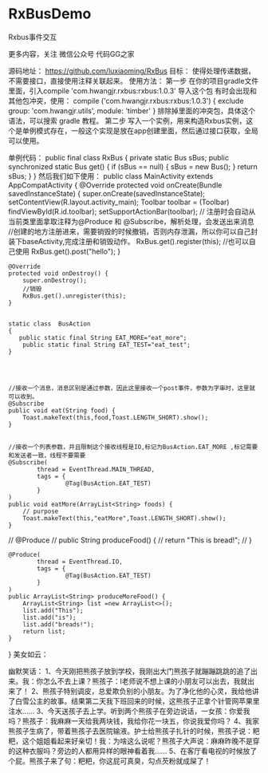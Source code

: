 # RxBusDemo
Rxbus事件交互

更多内容，关注 微信公众号  代码GG之家


源码地址：
https://github.com/luxiaoming/RxBus
目标：
使得处理传递数据，不需要接口，直接使用注释关联起来。
使用方法：
第一步
在你的项目gradle文件里面，引入compile 'com.hwangjr.rxbus:rxbus:1.0.3' 导入这个包
有时会出现和其他包冲突，使用：
compile ('com.hwangjr.rxbus:rxbus:1.0.3') {
    exclude group: 'com.hwangjr.utils', module: 'timber'
}
排除掉里面的冲突包，具体这个语法，可以搜索 gradle 教程。
第二步
写入一个实例，用来构造Rxbus实例，这个是单例模式存在，一般这个实现是放在app创建里面，然后通过接口获取，全局可以使用。

单例代码：
public final class RxBus {
    private static Bus sBus;
    public synchronized static Bus get() {
        if (sBus == null) {
            sBus = new Bus();
        }
        return sBus;
    }
}
然后我们如下使用：
public class MainActivity extends AppCompatActivity {
@Override
    protected void onCreate(Bundle savedInstanceState) {
        super.onCreate(savedInstanceState);
        setContentView(R.layout.activity_main);
        Toolbar toolbar = (Toolbar) findViewById(R.id.toolbar);
        setSupportActionBar(toolbar);
        //  注册时会自动从当前类里面拿取注释为@Produce 和 @Subscribe，解析处理，会发送出来消息
        //创建的地方注册进来，需要销毁的时候撤销，否则内存泄漏，所以你可以自己封装下baseActivity,完成注册和销毁动作。
        RxBus.get().register(this);
        //也可以自己使用
        RxBus.get().post("hello");
    }


    @Override
    protected void onDestroy() {
        super.onDestroy();
        //销毁
        RxBus.get().unregister(this);
    }


    static class  BusAction
    {
       public static final String EAT_MORE="eat_more";
        public static final String EAT_TEST="eat_test";
    }




    //接收一个消息，消息区别是通过参数，因此这里接收一个post事件，参数为字串时，这里就可以收到。
    @Subscribe
    public void eat(String food) {
        Toast.makeText(this,food,Toast.LENGTH_SHORT).show();
    }


    //接收一个列表参数，并且限制这个接收线程是IO,标记为BusAction.EAT_MORE ,标记需要和发送者一致，线程不要需要
    @Subscribe(
            thread = EventThread.MAIN_THREAD,
            tags = {
                    @Tag(BusAction.EAT_TEST)
            }
    )
    public void eatMore(ArrayList<String> foods) {
        // purpose
        Toast.makeText(this,"eatMore",Toast.LENGTH_SHORT).show();
    }




//    @Produce
//    public String produceFood() {
//        return "This is bread!";
//    }


    @Produce(
            thread = EventThread.IO,
            tags = {
                    @Tag(BusAction.EAT_TEST)
            }
    )
    public ArrayList<String> produceMoreFood() {
        ArrayList<String> list =new ArrayList<>();
        list.add("This");
        list.add("is");
        list.add("breads!");
        return list;
    }
}
美女如云：

幽默笑话：
1、今天刚把熊孩子放到学校，我刚出大门熊孩子就蹦蹦跳跳的追了出来。我：你怎么不去上课？熊孩子：l老师说不想上课的小朋友可以出去，我就出来了！
 2、熊孩子特别调皮，总爱欺负别的小朋友。为了净化他的心灵，我给他讲了白雪公主的故事。结果第二天我下班回来的时候，这熊孩子正拿个针管网苹果里注水...... 
3、今天送孩子去上学。听到两个熊孩子在旁边说话，一女孩：你爱我吗？熊孩子：我麻麻一天给我两块钱，我给你花一块五，你说我爱你吗？
 4、我家熊孩子生病了，带着熊孩子去医院输液。护士给熊孩子扎针的时候，熊孩子说：粑粑，这个姐姐看起来好亲切！我：为啥这么说呢？熊孩子大声说：麻麻昨晚不是穿的这种衣服吗？旁边的人都用异样的眼神看着我...... 
5、在客厅看电视的时候放了个屁。熊孩子来了句：粑粑，你这屁可真臭，勾点芡粉就成屎了！

